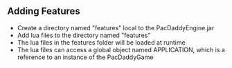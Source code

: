## Adding Features

- Create a directory named "features" local to the PacDaddyEngine.jar
- Add lua files to the directory named "features"
- The lua files in the features folder will be loaded at runtime
- The lua files can access a global object named APPLICATION, which is a reference to an instance of the PacDaddyGame
